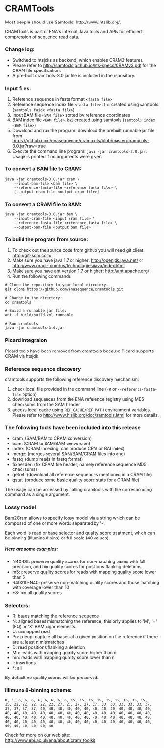 # CRAMTools

Most people should use Samtools: http://www.htslib.org/.

CRAMTools is part of ENA's internal Java tools and APIs for efficient compression of sequence
read data.

### Change log:

* Switched to htsjdks as backend, which enables CRAM3 features.
* Please refer to http://samtools.github.io/hts-specs/CRAMv3.pdf for the CRAM
  file specification.
* A pre-built cramtools-3.0.jar file is included in the repository.

### Input files:
1. Reference sequence in fasta format `<fasta file>`
1. Reference sequence index file `<fasta file>.fai` created using samtools
   (`samtools faidx <fasta file>`)
1. Input BAM file `<BAM file>` sorted by reference coordinates
1. BAM index file `<BAM file>.bai` created using samtools (`samtools index <BAM
   file>`)
1. Download and run the program: download the prebuilt runnable jar file from
   https://github.com/enasequence/cramtools/blob/master/cramtools-3.0.jar?raw=true
1. Execute the command line program: `java -jar cramtools-3.0.jar`. Usage is
   printed if no arguments were given

### To convert a BAM file to CRAM:

```
java -jar cramtools-3.0.jar cram \
    --input-bam-file <bam file> \
    --reference-fasta-file <reference fasta file> \
    [--output-cram-file <output cram file>]
```

### To convert a CRAM file to BAM:

```
java -jar cramtools-3.0.jar bam \
    --input-cram-file <input cram file> \
    --reference-fasta-file <reference fasta file> \
    --output-bam-file <output bam file>
```

### To build the program from source:
 
1. To check out the source code from github you will need git client:
   http://git-scm.com/
1. Make sure you have java 1.7 or higher: http://openjdk.java.net/ or
   http://www.oracle.com/us/technologies/java/index.html
1. Make sure you have ant version 1.7 or higher: http://ant.apache.org/
1. Run the following commands

```
# Clone the repository to your local directory:
git clone https://github.com/enasequence/cramtools.git

# Change to the directory: 
cd cramtools

# Build a runnable jar file: 
ant -f build/build.xml runnable

# Run cramtools
java -jar cramtools-3.0.jar 
```

### Picard integraion

Picard tools have been removed from cramtools because Picard supports CRAM via
htsjdk.


### Reference sequence discovery

cramtools supports the following reference discovery mechanism: 

1. check local file provided in the command line (`-R` or
   `--reference-fasta-file` option)
2. download sequences from the ENA reference registry using MD5 checksums from
   the SAM header
3. access local cache using `REF_CACHE/REF_PATH` environment variables. Please
   refer to http://www.htslib.org/doc/samtools.html for more details.

### The following tools have been included into this release

* cram: (SAM/BAM to CRAM conversion)
* bam: (CRAM to SAM/BAM conversion)
* index: (CRAM indexing, can produce CRAI or BAI index)
* merge: (merges several SAM/BAM/CRAM files into one)
* fastq: (dump reads in fastq format)
* fixheader: (fix CRAM file header, namely reference sequence MD5 checksums)
* getref: (download all reference sequences mentioned in a CRAM file)
* qstat: (produce some basic quality score stats for a CRAM file) 

The usage can be accessed by calling cramtools with the corresponding command
as a single argument.

### Lossy model

Bam2Cram allows to specify lossy model via a string which can be composed of
one or more words separated by '-'.

Each word is read or base selector and quality score treatment, which can be
binning (Illumina 8 bins) or full scale (40 values).

##### Here are some examples:

* N40-D8: preserve quality scores for non-matching bases with full precision,
  and bin quality scores for positions flanking deletions.
* m5: preserve quality scores for reads with mapping quality score lower than 5
* R40X10-N40: preserve non-matching quality scores and those matching with
  coverage lower than 10
* *8: bin all quality scores

### Selectors:

* R: bases matching the reference sequence
* N: aligned bases mismatching the reference, this only applies to 'M', '=' (EQ) or 'X' BAM cigar elements.
* U: unmapped read
* Pn: pileup: capture all bases at a given position on the reference if there are at least n mismatches
* D: read positions flanking a deletion
* Mn: reads with mapping quality score higher than n
* mn: reads with mapping quality score lower than n
* I: insertions
* *: all

By default no quality scores will be preserved.

### Illimuna 8-binning scheme:

```
0, 1, 6, 6, 6, 6, 6, 6, 6, 6, 15, 15, 15, 15, 15, 15, 15, 15, 15,
15, 22, 22, 22, 22, 22, 27, 27, 27, 27, 27, 33, 33, 33, 33, 33, 37,
37, 37, 37, 37, 40, 40, 40, 40, 40, 40, 40, 40, 40, 40, 40, 40, 40,
40, 40, 40, 40, 40, 40, 40, 40, 40, 40, 40, 40, 40, 40, 40, 40, 40,
40, 40, 40, 40, 40, 40, 40, 40, 40, 40, 40, 40, 40, 40, 40, 40, 40,
40, 40, 40, 40, 40, 40, 40, 40, 40, 40, 40, 40, 40, 40, 40, 40, 40,
40, 40, 40, 40, 40, 40 
```

Check for more on our web site: 
http://www.ebi.ac.uk/ena/about/cram_toolkit
